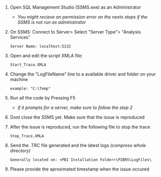 1. Open SQL Management Studio (SSMS.exe) as an Administrator
	- *You  might recieve an permission error on the nexts steps if the SSMS is not run as administrator*
	
2. On SSMS: Connect to Server> Select "Server Type"> "Analysis Services”
		
    `Server Name: localhost:5132` 
    
3. Open and edit the script XMLA file:
		
    `Start_Trace.XMLA`
		
4. Change the “LogFileName” line to a available driver and folder on your machine

    `example: "C:\Temp"`

5. Run all the code by Pressing F5
	- *if it prompts for a server, make sure to follow the step 2*
	
6. Dont close the SSMS yet. Make sure that the issue is reproduced

7. After the issue is reproduced, run the following file to stop the trace
		
    `Stop_Trace.XMLA`
		
8. Send the .TRC file generated and the latest logs *(compress whole directory)*
	
    `Generally located on: <PBI Installation Folder>\PIBRS\LogFiles\`
   
		
9. Please provide the aproximated timestamp when the issue occured

